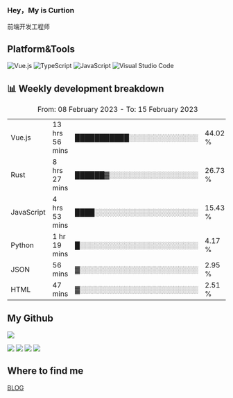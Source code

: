 ### Hey，My is Curtion
前端开发工程师
## Platform&Tools

![Vue.js](https://img.shields.io/badge/-Vue.js-4FC08D?style=flat-square&logo=Vue.js&logoColor=white)
![TypeScript](https://img.shields.io/badge/-TypeScript-007ACC?style=flat-square&logo=typescript&logoColor=white)
![JavaScript](https://img.shields.io/badge/-JavaScript-F7DF1E?style=flat-square&logo=javascript&logoColor=black)
![Visual Studio Code](https://img.shields.io/badge/-VSCode-007ACC?style=flat-square&logo=Visual-Studio-Code&logoColor=white)

## 📊 Weekly development breakdown

<!--START_SECTION:waka-->

<table><caption>From: 08 February 2023 - To: 15 February 2023</caption><tr><td>Vue.js</td><td>13 hrs 56 mins</td><td>███████████░░░░░░░░░░░░░░</td><td>44.02 %</td></tr><tr><td>Rust</td><td>8 hrs 27 mins</td><td>██████▓░░░░░░░░░░░░░░░░░░</td><td>26.73 %</td></tr><tr><td>JavaScript</td><td>4 hrs 53 mins</td><td>████░░░░░░░░░░░░░░░░░░░░░</td><td>15.43 %</td></tr><tr><td>Python</td><td>1 hr 19 mins</td><td>█░░░░░░░░░░░░░░░░░░░░░░░░</td><td>4.17 %</td></tr><tr><td>JSON</td><td>56 mins</td><td>▓░░░░░░░░░░░░░░░░░░░░░░░░</td><td>2.95 %</td></tr><tr><td>HTML</td><td>47 mins</td><td>▓░░░░░░░░░░░░░░░░░░░░░░░░</td><td>2.51 %</td></tr></table>

<!--END_SECTION:waka-->

## My Github

![](http://github-profile-summary-cards.vercel.app/api/cards/profile-details?username=curtion&theme=nord_bright)

![](http://github-profile-summary-cards.vercel.app/api/cards/stats?username=curtion&theme=nord_bright)
![](http://github-profile-summary-cards.vercel.app/api/cards/productive-time?username=curtion&theme=nord_bright&utcOffset=8)
![](http://github-profile-summary-cards.vercel.app/api/cards/repos-per-language?username=curtion&theme=nord_bright)
![](http://github-profile-summary-cards.vercel.app/api/cards/most-commit-language?username=curtion&theme=nord_bright)

## Where to find me

[BLOG](https://blog.3gxk.net)
